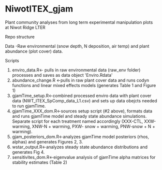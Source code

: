 # NiwotITEX_gjam
Plant community analyses from long term experimental manipulation plots at Niwot Ridge LTER 

Repo structure 

Data
-Raw environmental (snow depth, N deposition, air temp) and plant abundance (plot cover) data.

Scripts
1. enviro_data.R<- pulls in raw environmental data (raw_env folder) processes and saves as data object 'Enviro.Rdata'
2. abundance_change.R <-pulls in raw plant cover data and runs codyn functions and linear mixed effects models (generates Table 1 and Figure 1)
3. gjamTime_setup.R<-combined processed enviro data with plant cover data (NWT_ITEX_SpComp_data_L1.csv) and sets up data obejcts needed to run gjamTime. 
4. gjamTime_XXX_dom.R<-sources setup script (#2 above), formats data and runs gjamTime model and steady state abundance simulations. Separate script for each treatment named accordingly (XXX-CTL, XXW-warming, XNW-N + warming, PXW- snow + warming, PNW-snow + N + warming). 
5. gjam_posteriors_dom.R<-analyzes gjamTime model posteriors (rhos, alphas) and generates Figures 2, 3.
6. wstar_output.R<-analyzes steady state abundance distributions and generates Fig 4.
7. sensitivites_dom.R<-eigenvalue analysis of gjamTime alpha matrices for stability estimates (Table 2)

